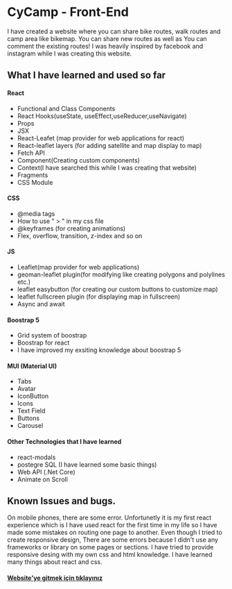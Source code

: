 # CyCamp - Front-End

I have created a website where you can share bike routes, walk routes and camp area like bikemap. You can share new routes as well as You can comment the existing routes! I was heavily inspired by facebook and instagram while I was creating this website.


## What I have learned and used so far

#### React

* Functional and Class Components
* React Hooks(useState, useEffect,useReducer,useNavigate)
* Props
* JSX
* React-Leafet (map provider for web applications for react)
* React-leaflet layers (for adding satellite and map display to map)
* Fetch API 
* Component(Creating custom components)
* Context(I have searched this while I was creating that website)
* Fragments
* CSS Module

#### CSS

* @media tags
* How to use " > " in my css file
* @keyframes (for creating animations)
* Flex, overflow, transition, z-index and so on 

#### JS

* Leaflet(map provider for web applications)
* geoman-leaflet plugin(for modifying like creating polygons and polylines etc.)
* leaflet easybutton (for creating our custom buttons to customize map)
* leaflet fullscreen plugin (for displaying map in fullscreen)
* Async and await

#### Boostrap 5

* Grid system of boostrap
* Boostrap for react
* I have improved my exsiting knowledge about boostrap 5

#### MUI (Material UI)

* Tabs
* Avatar
* IconButton
* Icons
* Text Field
* Buttons
* Carousel

#### Other Technologies that I have learned

* react-modals
* postegre SQL (I have learned some basic things)
* Web API (.Net Core)
* Animate on Scroll


## Known Issues and bugs.
On mobile phones, there are some error. Unfortunetly it is my first react experience which is I have used react for the first time in my life so I have made some mistakes on routing one page to another. Even though I tried to create responsive design, There are some errors because I didn't use any frameworks or library on some pages or sections. I have tried to provide responsive desing with my own css and html knowledge. I have learned many things about react and css. 




#### [Website'ye gitmek için tıklayınız](https://6314e747063a091c48a88f3c--unique-kataifi-950851.netlify.app/)
